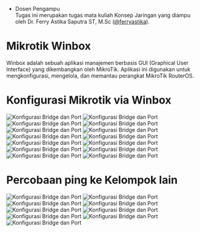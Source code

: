 * Dosen Pengampu  
Tugas ini merupakan tugas mata kuliah Konsep Jaringan yang diampu oleh Dr. Ferry Astika Saputra ST, M.Sc ([@ferryastika](https://github.com/ferryastika)).
# Mikrotik Winbox
Winbox adalah sebuah aplikasi manajemen berbasis GUI (Graphical User Interface) yang dikembangkan oleh MikroTik. Aplikasi ini digunakan untuk mengkonfigurasi, mengelola, dan memantau perangkat MikroTik RouterOS. 

# Konfigurasi Mikrotik via Winbox
![Konfigurasi Bridge dan Port](1.png)
![Konfigurasi Bridge dan Port](2.png)
![Konfigurasi Bridge dan Port](3.png)
![Konfigurasi Bridge dan Port](4.png)
![Konfigurasi Bridge dan Port](5.png)
![Konfigurasi Bridge dan Port](6.png)
![Konfigurasi Bridge dan Port](7.png)
![Konfigurasi Bridge dan Port](8.png)
![Konfigurasi Bridge dan Port](9.png)
![Konfigurasi Bridge dan Port](10.png)
![Konfigurasi Bridge dan Port](11.png)
![Konfigurasi Bridge dan Port](12.png)
![Konfigurasi Bridge dan Port](13.png)
![Konfigurasi Bridge dan Port](14.png)

# Percobaan ping ke Kelompok lain
![Konfigurasi Bridge dan Port](15.png)
![Konfigurasi Bridge dan Port](16.png)
![Konfigurasi Bridge dan Port](17.png)
![Konfigurasi Bridge dan Port](18.png)
![Konfigurasi Bridge dan Port](19.png)
![Konfigurasi Bridge dan Port](20.png)
![Konfigurasi Bridge dan Port](21.png)
![Konfigurasi Bridge dan Port](22.png)
![Konfigurasi Bridge dan Port](23.png)
